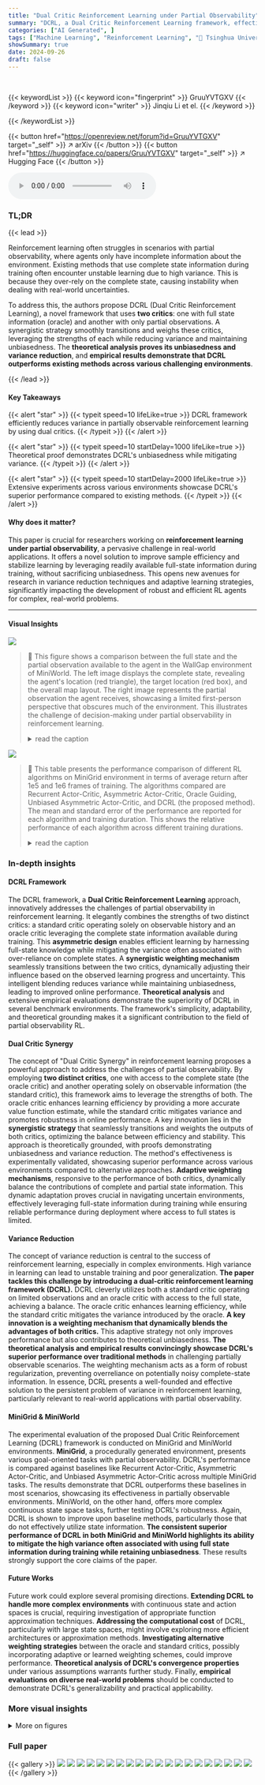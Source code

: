 ```yaml
---
title: "Dual Critic Reinforcement Learning under Partial Observability"
summary: "DCRL, a Dual Critic Reinforcement Learning framework, effectively mitigates high variance in reinforcement learning under partial observability by synergistically combining an oracle critic (with full..."
categories: ["AI Generated", ]
tags: ["Machine Learning", "Reinforcement Learning", "🏢 Tsinghua University",]
showSummary: true
date: 2024-09-26
draft: false
---
```


<br>

{{< keywordList >}}
{{< keyword icon="fingerprint" >}} GruuYVTGXV {{< /keyword >}}
{{< keyword icon="writer" >}} Jinqiu Li et el. {{< /keyword >}}
 
{{< /keywordList >}}

{{< button href="https://openreview.net/forum?id=GruuYVTGXV" target="_self" >}}
↗ arXiv
{{< /button >}}
{{< button href="https://huggingface.co/papers/GruuYVTGXV" target="_self" >}}
↗ Hugging Face
{{< /button >}}



<audio controls>
    <source src="https://ai-paper-reviewer.com/GruuYVTGXV/podcast.wav" type="audio/wav">
    Your browser does not support the audio element.
</audio>


### TL;DR


{{< lead >}}

Reinforcement learning often struggles in scenarios with partial observability, where agents only have incomplete information about the environment.  Existing methods that use complete state information during training often encounter unstable learning due to high variance.  This is because they over-rely on the complete state, causing instability when dealing with real-world uncertainties.



To address this, the authors propose DCRL (Dual Critic Reinforcement Learning), a novel framework that uses **two critics**: one with full state information (oracle) and another with only partial observations. A synergistic strategy smoothly transitions and weighs these critics, leveraging the strengths of each while reducing variance and maintaining unbiasedness.  The **theoretical analysis proves its unbiasedness and variance reduction**, and **empirical results demonstrate that DCRL outperforms existing methods across various challenging environments**.

{{< /lead >}}


#### Key Takeaways

{{< alert "star" >}}
{{< typeit speed=10 lifeLike=true >}} DCRL framework efficiently reduces variance in partially observable reinforcement learning by using dual critics. {{< /typeit >}}
{{< /alert >}}

{{< alert "star" >}}
{{< typeit speed=10 startDelay=1000 lifeLike=true >}} Theoretical proof demonstrates DCRL's unbiasedness while mitigating variance. {{< /typeit >}}
{{< /alert >}}

{{< alert "star" >}}
{{< typeit speed=10 startDelay=2000 lifeLike=true >}} Extensive experiments across various environments showcase DCRL's superior performance compared to existing methods. {{< /typeit >}}
{{< /alert >}}

#### Why does it matter?
This paper is crucial for researchers working on **reinforcement learning under partial observability**, a pervasive challenge in real-world applications.  It offers a novel solution to improve sample efficiency and stabilize learning by leveraging readily available full-state information during training, without sacrificing unbiasedness. This opens new avenues for research in variance reduction techniques and adaptive learning strategies, significantly impacting the development of robust and efficient RL agents for complex, real-world problems.

------
#### Visual Insights



![](https://ai-paper-reviewer.com/GruuYVTGXV/figures_0_1.jpg)

> 🔼 This figure shows a comparison between the full state and the partial observation available to the agent in the WallGap environment of MiniWorld.  The left image displays the complete state, revealing the agent's location (red triangle), the target location (red box), and the overall map layout. The right image represents the partial observation the agent receives, showcasing a limited first-person perspective that obscures much of the environment. This illustrates the challenge of decision-making under partial observability in reinforcement learning.
> <details>
> <summary>read the caption</summary>
> Figure 1: The WallGap environment, a procedurally generated navigation task in MiniWorld. The agent's goal (red triangle) is to reach the target (red box) within as few steps as possible under partial observability.
> </details>





![](https://ai-paper-reviewer.com/GruuYVTGXV/tables_7_1.jpg)

> 🔼 This table presents the performance comparison of different RL algorithms on MiniGrid environment in terms of average return after 1e5 and 1e6 frames of training.  The algorithms compared are Recurrent Actor-Critic, Asymmetric Actor-Critic, Oracle Guiding, Unbiased Asymmetric Actor-Critic, and DCRL (the proposed method).  The mean and standard error of the performance are reported for each algorithm and training duration.  This shows the relative performance of each algorithm across different training durations.
> <details>
> <summary>read the caption</summary>
> Table 1: Performance of agents on MiniGrid after 1e5 frames (27 games) and 1e6 frames (13 games) of training. We report the mean and standard error of the performance.
> </details>





### In-depth insights


#### DCRL Framework
The DCRL framework, a **Dual Critic Reinforcement Learning** approach, innovatively addresses the challenges of partial observability in reinforcement learning.  It elegantly combines the strengths of two distinct critics: a standard critic operating solely on observable history and an oracle critic leveraging the complete state information available during training. This **asymmetric design** enables efficient learning by harnessing full-state knowledge while mitigating the variance often associated with over-reliance on complete states.  A **synergistic weighting mechanism** seamlessly transitions between the two critics, dynamically adjusting their influence based on the observed learning progress and uncertainty. This intelligent blending reduces variance while maintaining unbiasedness, leading to improved online performance. **Theoretical analysis** and extensive empirical evaluations demonstrate the superiority of DCRL in several benchmark environments. The framework's simplicity, adaptability, and theoretical grounding makes it a significant contribution to the field of partial observability RL.

#### Dual Critic Synergy
The concept of "Dual Critic Synergy" in reinforcement learning proposes a powerful approach to address the challenges of partial observability. By employing **two distinct critics**, one with access to the complete state (the oracle critic) and another operating solely on observable information (the standard critic), this framework aims to leverage the strengths of both. The oracle critic enhances learning efficiency by providing a more accurate value function estimate, while the standard critic mitigates variance and promotes robustness in online performance. A key innovation lies in the **synergistic strategy** that seamlessly transitions and weights the outputs of both critics, optimizing the balance between efficiency and stability. This approach is theoretically grounded, with proofs demonstrating unbiasedness and variance reduction.  The method's effectiveness is experimentally validated, showcasing superior performance across various environments compared to alternative approaches. **Adaptive weighting mechanisms**, responsive to the performance of both critics, dynamically balance the contributions of complete and partial state information. This dynamic adaptation proves crucial in navigating uncertain environments, effectively leveraging full-state information during training while ensuring reliable performance during deployment where access to full states is limited.

#### Variance Reduction
The concept of variance reduction is central to the success of reinforcement learning, especially in complex environments.  High variance in learning can lead to unstable training and poor generalization.  **The paper tackles this challenge by introducing a dual-critic reinforcement learning framework (DCRL).** DCRL cleverly utilizes both a standard critic operating on limited observations and an oracle critic with access to the full state, achieving a balance. The oracle critic enhances learning efficiency, while the standard critic mitigates the variance introduced by the oracle.  **A key innovation is a weighting mechanism that dynamically blends the advantages of both critics.** This adaptive strategy not only improves performance but also contributes to theoretical unbiasedness.  **The theoretical analysis and empirical results convincingly showcase DCRL's superior performance over traditional methods** in challenging partially observable scenarios.  The weighting mechanism acts as a form of robust regularization, preventing overreliance on potentially noisy complete-state information. In essence, DCRL presents a well-founded and effective solution to the persistent problem of variance in reinforcement learning, particularly relevant to real-world applications with partial observability.

#### MiniGrid & MiniWorld
The experimental evaluation of the proposed Dual Critic Reinforcement Learning (DCRL) framework is conducted on MiniGrid and MiniWorld environments.  **MiniGrid**, a procedurally generated environment, presents various goal-oriented tasks with partial observability. DCRL's performance is compared against baselines like Recurrent Actor-Critic, Asymmetric Actor-Critic, and Unbiased Asymmetric Actor-Critic across multiple MiniGrid tasks. The results demonstrate that DCRL outperforms these baselines in most scenarios, showcasing its effectiveness in partially observable environments. MiniWorld, on the other hand, offers more complex continuous state space tasks, further testing DCRL's robustness.  Again, DCRL is shown to improve upon baseline methods, particularly those that do not effectively utilize state information. **The consistent superior performance of DCRL in both MiniGrid and MiniWorld highlights its ability to mitigate the high variance often associated with using full state information during training while retaining unbiasedness**.  These results strongly support the core claims of the paper.

#### Future Works
Future work could explore several promising directions. **Extending DCRL to handle more complex environments** with continuous state and action spaces is crucial, requiring investigation of appropriate function approximation techniques.  **Addressing the computational cost** of DCRL, particularly with large state spaces, might involve exploring more efficient architectures or approximation methods.  **Investigating alternative weighting strategies** between the oracle and standard critics, possibly incorporating adaptive or learned weighting schemes, could improve performance.  **Theoretical analysis of DCRL's convergence properties** under various assumptions warrants further study. Finally, **empirical evaluations on diverse real-world problems** should be conducted to demonstrate DCRL's generalizability and practical applicability.


### More visual insights

<details>
<summary>More on figures
</summary>


![](https://ai-paper-reviewer.com/GruuYVTGXV/figures_5_1.jpg)

> 🔼 This figure illustrates the architecture of the Dual Critic Reinforcement Learning (DCRL) framework.  It shows how the two critics (oracle and standard) process the state and observation information separately. The oracle critic uses both history and full state information, while the standard critic only uses history. A weighting mechanism (β) combines the advantages from both critics to mitigate variance while improving efficiency. This combined advantage is then used to update the actor's policy, minimizing the policy loss. The figure also highlights the data flow and policy gradient flow through the system.
> <details>
> <summary>read the caption</summary>
> Figure 2: Implementation of DCRL framework. DCRL innovates a synergistic strategy to meld the strengths of the oracle critic for efficiency improvement and the standard critic for variance reduction.
> </details>



![](https://ai-paper-reviewer.com/GruuYVTGXV/figures_6_1.jpg)

> 🔼 This figure shows the learning curves of different reinforcement learning algorithms on MiniGrid, a partially observable environment.  The algorithms compared include DCRL, Recurrent Actor-Critic, Asymmetric Actor-Critic, Oracle Guiding, and Unbiased Asymmetric Actor-Critic. The x-axis represents the number of training frames, and the y-axis represents the average return achieved by the agents. The shaded bars represent the standard error across 5 different random seeds.  The figure demonstrates the superior performance of DCRL compared to other baseline algorithms.
> <details>
> <summary>read the caption</summary>
> Figure 3: Learning curves on MiniGrid. The x-axis and y-axis represent the training frames and average returns, respectively. Shaded bars illustrate the standard error. All curves are trained based on A2C over 5 random seeds.
> </details>



![](https://ai-paper-reviewer.com/GruuYVTGXV/figures_7_1.jpg)

> 🔼 This figure shows a comparison between the full state and the partial observation available to the agent in the WallGap environment of MiniWorld.  The full state reveals the complete layout of the environment, including the agent's location (red triangle), the goal location (red box), and obstacles (orange wavy blocks). However, the agent only perceives a partial observation, which is a limited field of view and doesn't show the complete environment layout.  This illustrates the challenge of partial observability in reinforcement learning, where the agent must make decisions based on incomplete information.
> <details>
> <summary>read the caption</summary>
> Figure 1: The WallGap environment, a procedurally generated navigation task in MiniWorld. The agent's goal (red triangle) is to reach the target (red box) within as few steps as possible under partial observability.
> </details>



![](https://ai-paper-reviewer.com/GruuYVTGXV/figures_8_1.jpg)

> 🔼 This figure shows the learning curves of different reinforcement learning algorithms on four different MiniWorld environments.  The algorithms compared are DCRL (the authors' proposed method), Recurrent Actor-Critic, Asymmetric Actor-Critic, Oracle Guiding, and Unbiased Asymmetric Actor-Critic. The x-axis represents the number of training frames, and the y-axis represents the average return achieved by each algorithm.  The shaded area around each line represents the standard error.  All experiments were run 5 times with different random seeds using the Proximal Policy Optimization (PPO) algorithm.
> <details>
> <summary>read the caption</summary>
> Figure 5: Learning curves on MiniWorld. The x-axis and y-axis represent the training frames and average returns, respectively. All curves are trained based on PPO over 5 random seeds.
> </details>



![](https://ai-paper-reviewer.com/GruuYVTGXV/figures_8_2.jpg)

> 🔼 This figure presents ablation studies conducted on the MiniGrid environment to analyze the impact of the dual-critic structure and the weighting mechanism in the DCRL framework.  Four different versions of the DCRL model are compared against the Unbiased Asymmetric Actor-Critic baseline.  The versions include a version using only the standard critic, a version using only the oracle critic, and a version using an altered weighting mechanism that balances the contributions of the two critics differently. All results are based on the A2C algorithm, trained five times for each condition.
> <details>
> <summary>read the caption</summary>
> Figure 6: Ablation studies on MiniGrid to verify the two key factors of DCRL. All curves are trained based on A2C across 5 random seeds.
> </details>



![](https://ai-paper-reviewer.com/GruuYVTGXV/figures_9_1.jpg)

> 🔼 This figure displays ablation studies performed on the MiniGrid environment to evaluate the impact of the weighting parameter β within the DCRL framework.  Different values of β are tested (1/5, 1/3, 1/2, 2/3, 4/5), and a 'no clip' version of DCRL is included for comparison. A control using the unbiased asymmetric actor-critic (β=0) is also shown. The x-axis represents training frames, and the y-axis represents average returns.  The shaded areas indicate standard error across 5 random seeds.  The results demonstrate the robustness of DCRL to different β values while highlighting the effectiveness of its dynamic weighting mechanism.
> <details>
> <summary>read the caption</summary>
> Figure 7: Ablation studies on MiniGrid to analyze the robustness of β in DCRL. All curves are trained based on A2C across 5 random seeds.
> </details>



![](https://ai-paper-reviewer.com/GruuYVTGXV/figures_16_1.jpg)

> 🔼 This figure shows an example from the MiniGrid-Empty-Random-6x6 environment.  The leftmost panel displays the limited observation available to the agent (a 3x3 grid). The remaining panels illustrate three different complete states, which are not directly observable to the agent but are available during training, that all share the same observation shown in the leftmost panel. This highlights the concept of partial observability in the environment.
> <details>
> <summary>read the caption</summary>
> Figure 8: MiniGrid-Empty-Random-6x6. The dimensions of the first-person view are 3 × 3. The left figure illustrates the observation, while the right displays 3 different states that share the same observation.
> </details>



![](https://ai-paper-reviewer.com/GruuYVTGXV/figures_16_2.jpg)

> 🔼 This figure visualizes the density estimation of values for three different critic models (V(h), V(h,s), Vdual(h,s)) across 8 different history samples in the Empty-Random-6x6 environment of MiniGrid. Each violin plot shows the distribution of values for a specific history sample, providing a visual comparison of the variance and bias of the different critic models. The center line within each violin plot indicates the mean value for that particular history sample.
> <details>
> <summary>read the caption</summary>
> Figure 9: Visualization of 8 history samples. The violin plots show density estimation of the values, with the center line indicating the mean value.
> </details>



![](https://ai-paper-reviewer.com/GruuYVTGXV/figures_17_1.jpg)

> 🔼 This figure compares the performance of DCRL against several baselines on 8 different MiniGrid tasks.  The x-axis represents training frames, and the y-axis represents average returns. Shaded areas indicate standard errors.  The figure shows DCRL consistently outperforming other methods across the tasks, highlighting its effectiveness in partially observable environments.
> <details>
> <summary>read the caption</summary>
> Figure 10: Learning curves on MiniGrid. All curves are trained based on A2C over 5 random seeds.
> </details>



![](https://ai-paper-reviewer.com/GruuYVTGXV/figures_20_1.jpg)

> 🔼 This figure shows the learning curves of different reinforcement learning algorithms on MiniGrid environments.  The x-axis represents the number of training frames, and the y-axis represents the average return achieved by each algorithm.  The shaded bars show the standard error across 5 random seeds for each algorithm.  The algorithms compared include DCRL (the proposed method), Recurrent Actor-Critic, Asymmetric Actor-Critic, Oracle Guiding, and Unbiased Asymmetric Actor-Critic.  The figure demonstrates the performance of DCRL compared to existing methods across several MiniGrid tasks.
> <details>
> <summary>read the caption</summary>
> Figure 3: Learning curves on MiniGrid. The x-axis and y-axis represent the training frames and average returns, respectively. Shaded bars illustrate the standard error. All curves are trained based on A2C over 5 random seeds.
> </details>



![](https://ai-paper-reviewer.com/GruuYVTGXV/figures_21_1.jpg)

> 🔼 This figure shows the learning curves of different reinforcement learning algorithms on various MiniGrid environments.  The x-axis represents the number of training frames, and the y-axis represents the average return (reward) achieved by the agent.  Each curve represents a different algorithm: DCRL (the authors' proposed method), Recurrent Actor-Critic, Asymmetric Actor-Critic, Oracle Guiding, and Unbiased Asymmetric Actor-Critic. The shaded regions represent the standard error, indicating the variability in performance across different random seeds. The figure demonstrates the relative performance of DCRL compared to existing methods on these tasks.
> <details>
> <summary>read the caption</summary>
> Figure 3: Learning curves on MiniGrid. The x-axis and y-axis represent the training frames and average returns, respectively. Shaded bars illustrate the standard error. All curves are trained based on A2C over 5 random seeds.
> </details>



![](https://ai-paper-reviewer.com/GruuYVTGXV/figures_22_1.jpg)

> 🔼 This figure shows the learning curves of different reinforcement learning algorithms on 27 MiniGrid tasks.  The x-axis represents the number of training frames, and the y-axis represents the average return.  The algorithms compared are DCRL (the proposed method with different beta values), Recurrent Actor-Critic, Asymmetric Actor-Critic, Oracle Guiding, and Unbiased Asymmetric Actor-Critic. The shaded regions represent the standard error. The results demonstrate DCRL's superior performance across most tasks.
> <details>
> <summary>read the caption</summary>
> Figure 11: Learning curves on MiniGrid. All curves are trained based on A2C over 5 random seeds.
> </details>



</details>






### Full paper

{{< gallery >}}
<img src="https://ai-paper-reviewer.com/GruuYVTGXV/1.png" class="grid-w50 md:grid-w33 xl:grid-w25" />
<img src="https://ai-paper-reviewer.com/GruuYVTGXV/2.png" class="grid-w50 md:grid-w33 xl:grid-w25" />
<img src="https://ai-paper-reviewer.com/GruuYVTGXV/3.png" class="grid-w50 md:grid-w33 xl:grid-w25" />
<img src="https://ai-paper-reviewer.com/GruuYVTGXV/4.png" class="grid-w50 md:grid-w33 xl:grid-w25" />
<img src="https://ai-paper-reviewer.com/GruuYVTGXV/5.png" class="grid-w50 md:grid-w33 xl:grid-w25" />
<img src="https://ai-paper-reviewer.com/GruuYVTGXV/6.png" class="grid-w50 md:grid-w33 xl:grid-w25" />
<img src="https://ai-paper-reviewer.com/GruuYVTGXV/7.png" class="grid-w50 md:grid-w33 xl:grid-w25" />
<img src="https://ai-paper-reviewer.com/GruuYVTGXV/8.png" class="grid-w50 md:grid-w33 xl:grid-w25" />
<img src="https://ai-paper-reviewer.com/GruuYVTGXV/9.png" class="grid-w50 md:grid-w33 xl:grid-w25" />
<img src="https://ai-paper-reviewer.com/GruuYVTGXV/10.png" class="grid-w50 md:grid-w33 xl:grid-w25" />
<img src="https://ai-paper-reviewer.com/GruuYVTGXV/11.png" class="grid-w50 md:grid-w33 xl:grid-w25" />
<img src="https://ai-paper-reviewer.com/GruuYVTGXV/12.png" class="grid-w50 md:grid-w33 xl:grid-w25" />
<img src="https://ai-paper-reviewer.com/GruuYVTGXV/13.png" class="grid-w50 md:grid-w33 xl:grid-w25" />
<img src="https://ai-paper-reviewer.com/GruuYVTGXV/14.png" class="grid-w50 md:grid-w33 xl:grid-w25" />
<img src="https://ai-paper-reviewer.com/GruuYVTGXV/15.png" class="grid-w50 md:grid-w33 xl:grid-w25" />
<img src="https://ai-paper-reviewer.com/GruuYVTGXV/16.png" class="grid-w50 md:grid-w33 xl:grid-w25" />
<img src="https://ai-paper-reviewer.com/GruuYVTGXV/17.png" class="grid-w50 md:grid-w33 xl:grid-w25" />
<img src="https://ai-paper-reviewer.com/GruuYVTGXV/18.png" class="grid-w50 md:grid-w33 xl:grid-w25" />
<img src="https://ai-paper-reviewer.com/GruuYVTGXV/19.png" class="grid-w50 md:grid-w33 xl:grid-w25" />
<img src="https://ai-paper-reviewer.com/GruuYVTGXV/20.png" class="grid-w50 md:grid-w33 xl:grid-w25" />
{{< /gallery >}}